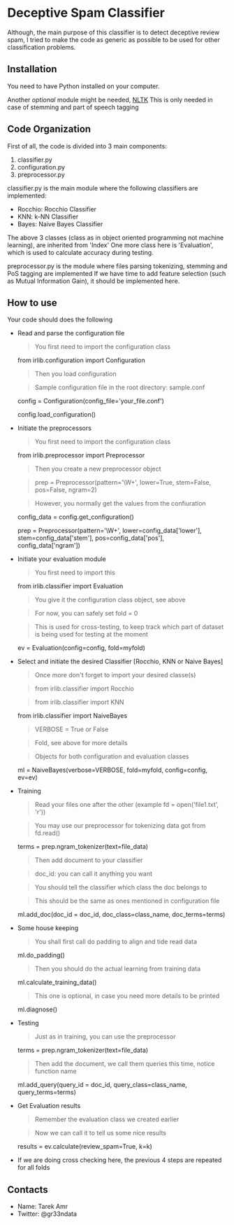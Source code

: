 # Deceptive Spam Classifier #

Although, the main purpose of this classifier is to detect deceptive review spam,
I tried to make the code as generic as possible to be used for other classification problems.

## Installation ##

You need to have Python installed on your computer.

Another *optional* module might be needed, [NLTK](http://nltk.org/) 
This is only needed in case of stemming and part of speech tagging 

## Code Organization ##

First of all, the code is divided into 3 main components:

1. classifier.py
2. configuration.py
3. preprocessor.py

classifier.py is the main module where the following classifiers are implemented:

+ Rocchio: Rocchio Classifier 
+ KNN: k-NN Classifier
+ Bayes: Naive Bayes Classifier
 
The above 3 classes (class as in object oriented programming not machine learning), are inherited from 'Index'
One more class here is 'Evaluation', which is used to calculate accuracy during testing.

preprocessor.py is the module where files parsing tokenizing, stemming and PoS tagging are implemented
If we have time to add feature selection (such as Mutual Information Gain), it should be implemented here.
 
## How to use ##

Your code should does the following

+ Read and parse the configuration file

	> You first need to import the configuration class

	from irlib.configuration import Configuration 

	> Then you load configuration

	> Sample configuration file in the root directory: sample.conf

	config = Configuration(config_file='your_file.conf')

	config.load_configuration()
 
+ Initiate the preprocessors

	> You first need to import the configuration class

	from irlib.preprocessor import Preprocessor

	> Then you create a new preprocessor object

	> prep = Preprocessor(pattern='\W+', lower=True, stem=False, pos=False, ngram=2)

	> However, you normally get the values from the confiuration

	config_data = config.get_configuration()

	prep = Preprocessor(pattern='\W+', lower=config_data['lower'], stem=config_data['stem'], 
						pos=config_data['pos'], config_data['ngram'])

+ Initiate your evaluation module
	
	> You first need to import this

	from irlib.classifier import Evaluation 

	> You give it the configuration class object, see above

	> For now, you can safely set fold = 0

	> This is used for cross-testing, 
	> to keep track which part of dataset is being used for testing at the moment

	ev = Evaluation(config=config, fold=myfold)

+ Select and initiate the desired Classifier [Rocchio, KNN or Naive Bayes]

	> Once more don't forget to import your desired classe(s)
	
	>from irlib.classifier import Rocchio  
	
	>from irlib.classifier import KNN 
	
	from irlib.classifier import NaiveBayes 
	
	> VERBOSE = True or False
	
	> Fold, see above for more details
	
	> Objects for both configuration and evaluation classes
	
	ml = NaiveBayes(verbose=VERBOSE, fold=myfold, config=config, ev=ev)

+ Training 

	> Read your files one after the other (example fd = open('file1.txt', 'r'))

	> You may use our preprocessor for tokenizing data got from fd.read()

	terms = prep.ngram_tokenizer(text=file_data)

	> Then add document to your classifier

	> doc_id: you can call it anything you want

	> You should tell the classifier which class the doc belongs to

	> This should be the same as ones mentioned in configuration file
 
	ml.add_doc(doc_id = doc_id, doc_class=class_name, doc_terms=terms)

+ Some house keeping

	> You shall first call do padding to align and tide read data

	ml.do_padding()

	> Then you should do the actual learning from training data

	ml.calculate_training_data()

	> This one is optional, in case you need more details to be printed 

	ml.diagnose()

+ Testing

	> Just as in training, you can use the preprocessor

	terms = prep.ngram_tokenizer(text=file_data)

	> Then add the document, we call them queries this time, notice function name

	ml.add_query(query_id = doc_id, query_class=class_name, query_terms=terms)	

+ Get Evaluation results

	> Remember the evaluation class we created earlier
	
	> Now we can call it to tell us some nice results

	results = ev.calculate(review_spam=True, k=k)

+ If we are doing cross checking here, the previous 4 steps are repeated for all folds 

## Contacts ##
 
+ Name: Tarek Amr 
+ Twitter: @gr33ndata


